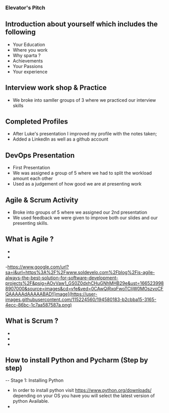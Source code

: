 ### Elevator's Pitch 

## Introduction about yourself which includes the following
- Your Education 
- Where you work 
- Why sparta ?
- Achievements 
- Your Passions 
- Your experience 

## Interview work shop & Practice 
- We broke into samller groups of 3 where we practiced our interview skills


## Completed Profiles
- After Luke's presentation I improved my profile with the notes taken;
- Added a LinkedIn as well as a github account 

## DevOps Presentation 
- First Presentation  
- We was assigned a group of 5 where we had to split the workload amount each other
- Used as a judgement of how good we are at presenting work 

## Agile & Scrum Activity 
- Broke into groups of 5 where we assigned our 2nd presentation 
- We used feedback we were given to improve both our slides and our presenting skills.


## What is Agile ?
-
-
-https://www.google.com/url?sa=i&url=https%3A%2F%2Fwww.soldevelo.com%2Fblog%2Fis-agile-always-the-best-solution-for-software-development-projects%2F&psig=AOvVaw1_GS0Z0dxhCHuGNhMHB29e&ust=1665239988907000&source=images&cd=vfe&ved=0CAwQjRxqFwoTCIjW0MOszvoCFQAAAAAdAAAAABAD![image](https://user-images.githubusercontent.com/115224560/194580183-b2cbba15-3165-4ecc-86bc-1c7aa587587a.png)


## What is Scrum ?
-
-
-
## How to install Python and Pycharm (Step by step)

-- Stage 1: Installing Python 
- In order to install python visit https://www.python.org/downloads/ depending on your OS you have you will select the latest version of python Available.
-
